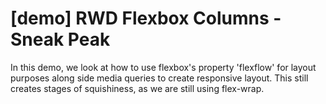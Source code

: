 # [demo] RWD Flexbox Columns - Sneak Peak

In this demo, we look at how to use flexbox's property 'flexflow' for layout purposes along side media queries to create responsive layout. This still creates stages of squishiness, as we are still using flex-wrap. 

